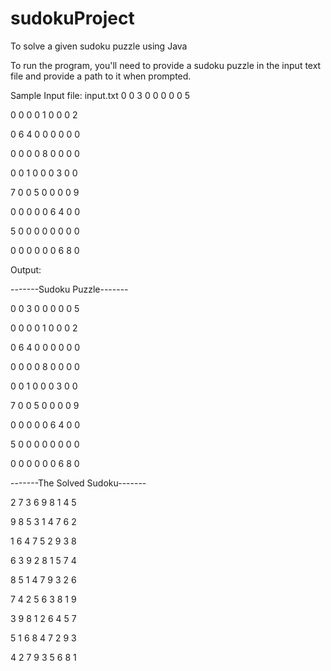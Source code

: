 # sudokuProject
To solve a given sudoku puzzle using Java

To run the program,  you'll need to provide a sudoku puzzle in the input text file and provide a path to it when prompted.

Sample Input file:
input.txt
0 0 3 0 0 0 0 0 5 

0 0 0 0 1 0 0 0 2 

0 6 4 0 0 0 0 0 0 

0 0 0 0 8 0 0 0 0 

0 0 1 0 0 0 3 0 0 

7 0 0 5 0 0 0 0 9 

0 0 0 0 0 6 4 0 0 

5 0 0 0 0 0 0 0 0 

0 0 0 0 0 0 6 8 0 

Output:


-------Sudoku Puzzle-------


0 0 3 0 0 0 0 0 5 

0 0 0 0 1 0 0 0 2 

0 6 4 0 0 0 0 0 0 

0 0 0 0 8 0 0 0 0 

0 0 1 0 0 0 3 0 0 

7 0 0 5 0 0 0 0 9 

0 0 0 0 0 6 4 0 0 

5 0 0 0 0 0 0 0 0 

0 0 0 0 0 0 6 8 0 


-------The Solved Sudoku-------

2 7 3 6 9 8 1 4 5 

9 8 5 3 1 4 7 6 2 

1 6 4 7 5 2 9 3 8 

6 3 9 2 8 1 5 7 4 

8 5 1 4 7 9 3 2 6 

7 4 2 5 6 3 8 1 9 

3 9 8 1 2 6 4 5 7 

5 1 6 8 4 7 2 9 3 

4 2 7 9 3 5 6 8 1 
